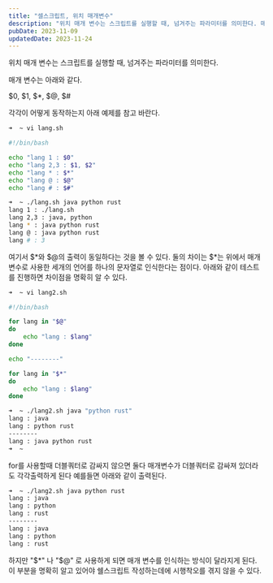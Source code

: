 ```yaml
---
title: "셀스크립트, 위치 매개변수"
description: "위치 매개 변수는 스크립트를 실행할 때, 넘겨주는 파라미터를 의미한다. 매개 변수와 그 사용법에 대해 알아보자."
pubDate: 2023-11-09
updatedDate: 2023-11-24
---
```


위치 매개 변수는 스크립트를 실행할 때, 넘겨주는 파라미터를 의미한다.

매개 변수는 아래와 같다.

$0, $1, $*, $@, $#

각각이 어떻게 동작하는지 아래 예제를 참고 바란다.

```bash
➜  ~ vi lang.sh

#!/bin/bash

echo "lang 1 : $0"
echo "lang 2,3 : $1, $2"
echo "lang * : $*"
echo "lang @ : $@"
echo "lang # : $#"

➜  ~ ./lang.sh java python rust
lang 1 : ./lang.sh
lang 2,3 : java, python
lang * : java python rust
lang @ : java python rust
lang # : 3
```

여기서 $*와 $@의 출력이 동일하다는 것을 볼 수 있다.
둘의 차이는 $*는 위에서 매개변수로 사용한 세개의 언어를 하나의 문자열로 인식한다는 점이다. 아래와 같이 테스트를 진행하면 차이점을 명확히 알 수 있다.

```bash
➜  ~ vi lang2.sh

#!/bin/bash

for lang in "$@"
do
    echo "lang : $lang"
done

echo "--------"

for lang in "$*"
do
    echo "lang : $lang"
done

➜  ~ ./lang2.sh java "python rust"
lang : java
lang : python rust
--------
lang : java python rust
➜  ~
```

for를 사용할때 더블쿼터로 감싸지 않으면 둘다 매개변수가 더블쿼터로 감싸져 있더라도 각각출력하게 된다 예를들면 아래와 같이 출력된다.

```bash
➜  ~ ./lang2.sh java python rust
lang : java
lang : python
lang : rust
--------
lang : java
lang : python
lang : rust
```

하지만 "$*" 나 "$@" 로 사용하게 되면 매개 변수를 인식하는 방식이 달라지게 된다. 이 부분을 명확히 알고 있어야 쉘스크립트 작성하는데에 시행착오를 겪지 않을 수 있다.